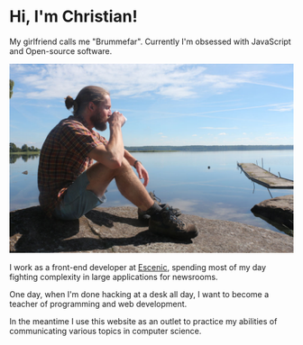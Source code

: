 # Hi, I'm Christian!

My girlfriend calls me "Brummefar". Currently I'm obsessed with JavaScript and Open-source software.

![Brummefar](../images/brummefar.jpg)

I work as a front-end developer at [Escenic](http://escenic.com/), spending most of my day fighting complexity in large applications for newsrooms.

One day, when I'm done hacking at a desk all day, I want to become a teacher of programming and web development.

In the meantime I use this website as an outlet to practice my abilities of communicating various topics in computer science.
